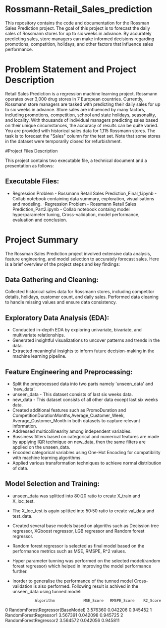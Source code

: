 # Rossmann-Retail_Sales_prediction
This repository contains the code and documentation for the Rossman Sales Prediction project. The goal of this project is to forecast the daily sales of Rossmann stores for up to six weeks in advance. By accurately predicting sales, store managers can make informed decisions regarding promotions, competition, holidays, and other factors that influence sales performance.

# Problem Statement and Project Description

Retail Sales Prediction is a regression machine learning project. Rossmann operates over 3,000 drug stores in 7 European countries. Currently, Rossmann store managers are tasked with predicting their daily sales for up to six weeks in advance. Store sales are influenced by many factors, including promotions, competition, school and state holidays, seasonality, and locality. With thousands of individual managers predicting sales based on their unique circumstances, the accuracy of results can be quite varied. You are provided with historical sales data for 1,115 Rossmann stores. The task is to forecast the "Sales" column for the test set. Note that some stores in the dataset were temporarily closed for refurbishment.

#Project Files Description

This project contains two executable file, a technical document and a presentation as follows:

## Executable Files:

- Regression Problem - Rossmann Retail Sales Prediction_Final_1.ipynb - Collab notebook containing data summary, exploration, visualisations and modeling.
-Regression Problem - Rossmann Retail Sales Prediction_Part2.ipynb - Collab notebook containg model hyperparameter tuning, Cross-validation, model performance, evaluation and conclusion.

# Project Summary

The Rossman Sales Prediction project involved extensive data analysis, feature engineering, and model selection to accurately forecast sales. Here is a brief overview of the project steps and key findings:

## Data Gathering and Cleaning:

Collected historical sales data for Rossmann stores, including competitor details, holidays, customer count, and daily sales.
Performed data cleaning to handle missing values and ensure data consistency.

## Exploratory Data Analysis (EDA):

- Conducted in-depth EDA by exploring univariate, bivariate, and multivariate relationships.
- Generated insightful visualizations to uncover patterns and trends in the data.
- Extracted meaningful insights to inform future decision-making in the machine learning pipeline.

## Feature Engineering and Preprocessing:
- Split the preprocessed data into two parts namely 'unseen_data' and 'new_data'. 
- unseen_data - This dataset consists of last six weeks data.
- new_data - This dataset consists of all other data except last six weeks data.
- Created additional features such as PromoDuration and CompetitionDurationMonths,Average_Customer_Week, Average_Customer_Month in both datasets to capture relevant information.
- Addressed multicollinearity among independent variables.
- Bussiness filters based on categorical and numerical features are made by applying IQR technique on new_data, then the same filters are applied on the unseen_data.
- Encoded categorical variables using One-Hot Encoding for compatibility with machine learning algorithms.
- Applied various transformation techniques to achieve normal distribution of data.

## Model Selection and Training:
- unseen_data was splitted into 80:20 ratio to create X_train and X_loc_test.
- The X_loc_test is again splitted into 50:50 ratio to create val_data and test_data.
- Created several base models based on algoriths such as Decission tree regressor, XGboost regressor, LGB regressor and Random forest regressor.
- Random forest regressor is selected as final model based on the performance metrics such as MSE, RMSPE, R^2 values.
- Hyper parameter tunning was performed on the selected model(random forest regressor) which helped in improving the model performance further.
- Inorder to generalise the performance of the tunned model Cross-validation is also performed.
Following result is achived in the unseen_data using tunned model:

                Algorithm	          MSE_Score   RMSPE_Score    R2_Score
0	RandomForestRegressor(BaseModel)	3.576360	   0.042206      0.945452
1	RandomForestRegressor1	          3.567391	   0.042098      0.945725
2	RandomForestRegressor2	          3.564572	   0.042056      0.945811





 
